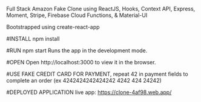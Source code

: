 Full Stack Amazon Fake Clone using ReactJS, Hooks, Context API, Express, Moment, Stripe, Firebase Cloud Functions, & Material-UI

Bootstrapped using create-react-app

#INSTALL
npm install

#RUN
npm start Runs the app in the development mode.

#OPEN
Open http://localhost:3000 to view it in the browser.

#USE FAKE CREDIT CARD FOR PAYMENT, repeat 42 in payment fields to complete an order
(ex 4242424242424242 4242 424 24242)

#DEPLOYED APPLICATION
live app: https://clone-4af98.web.app/
